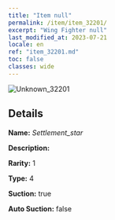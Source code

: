 ```yaml
---
title: "Item null"
permalink: /item/item_32201/
excerpt: "Wing Fighter null"
last_modified_at: 2023-07-21
locale: en
ref: "item_32201.md"
toc: false
classes: wide
---
```



 ![Unknown_32201](/images/item/Settlement_star_p.png)



## Details

 **Name:** *Settlement_star* 

 **Description:** 

 **Rarity:** 1 

 **Type:** 4 

 **Suction:** true 

 **Auto Suction:** false 


